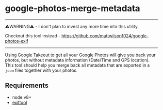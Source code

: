 # google-photos-merge-metadata

---

⚠️WARNING⚠️ - I don't plan to invest any more time into this utility. 

Checkout this tool instead - https://github.com/mattwilson1024/google-photos-exif

----

Using Google Takeout to get all your Google Photos will give you back your photos, but without metadata information (Date/Time and GPS location). This tool should help you merge back all metadata that are exported in a `json` files together with your photos. 

## Requirements

- node v8+
- [exiftool](https://www.sno.phy.queensu.ca/~phil/exiftool/)
